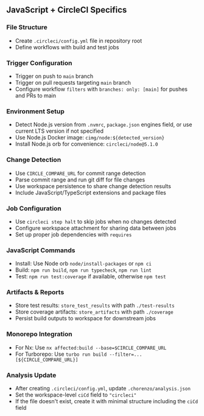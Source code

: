 ## JavaScript + CircleCI Specifics

### File Structure
- Create `.circleci/config.yml` file in repository root
- Define workflows with build and test jobs

### Trigger Configuration
- Trigger on push to `main` branch
- Trigger on pull requests targeting `main` branch
- Configure workflow `filters` with `branches: only: [main]` for pushes and PRs to main

### Environment Setup
- Detect Node.js version from `.nvmrc`, `package.json` engines field, or use current LTS version if not specified
- Use Node.js Docker image: `cimg/node:${detected_version}`
- Install Node.js orb for convenience: `circleci/node@5.1.0`

### Change Detection
- Use `CIRCLE_COMPARE_URL` for commit range detection
- Parse commit range and run git diff for file changes
- Use workspace persistence to share change detection results
- Include JavaScript/TypeScript extensions and package files

### Job Configuration
- Use `circleci step halt` to skip jobs when no changes detected
- Configure workspace attachment for sharing data between jobs
- Set up proper job dependencies with `requires`

### JavaScript Commands
- Install: Use Node orb `node/install-packages` or `npm ci`
- Build: `npm run build`, `npm run typecheck`, `npm run lint`
- Test: `npm run test:coverage` if available, otherwise `npm test`

### Artifacts & Reports
- Store test results: `store_test_results` with path `./test-results`
- Store coverage artifacts: `store_artifacts` with path `./coverage`
- Persist build outputs to workspace for downstream jobs

### Monorepo Integration
- For Nx: Use `nx affected:build --base=$CIRCLE_COMPARE_URL`
- For Turborepo: Use `turbo run build --filter=...[${CIRCLE_COMPARE_URL}]`

### Analysis Update
- After creating `.circleci/config.yml`, update `.chorenzo/analysis.json`
- Set the workspace-level `ciCd` field to `"circleci"`
- If the file doesn't exist, create it with minimal structure including the `ciCd` field
